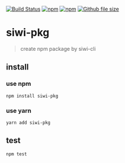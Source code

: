 [![Build Status](https://www.travis-ci.org/siwi-cli/siwi-pkg.svg?branch=master)](https://www.travis-ci.org/siwi-cli/siwi-pkg)
[![npm](https://img.shields.io/npm/v/siwi-pkg.svg)](https://www.npmjs.com/package/siwi-pkg)
[![npm](https://img.shields.io/npm/dt/siwi-pkg.svg)](https://www.npmjs.com/package/siwi-pkg)
[![Github file size](https://img.shields.io/github/size/siwi-cli/siwi-pkg/lib/index.js.svg)](https://github.com/siwi-cli/siwi-pkg/lib/index.js)

# siwi-pkg

> create npm package by siwi-cli

## install

### use npm

`npm install siwi-pkg`

### use yarn

`yarn add siwi-pkg`

## test

`npm test`